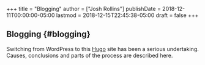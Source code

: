 +++
title = "Blogging"
author = ["Josh Rollins"]
publishDate = 2018-12-11T00:00:00-05:00
lastmod = 2018-12-15T22:45:38-05:00
draft = false
+++

## Blogging {#blogging}

Switching from WordPress to this [Hugo](https://gohugo.io/) site has been a serious undertaking. Causes, conclusions and parts of the process are described here.